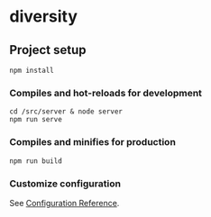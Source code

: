 # diversity

## Project setup
```
npm install
```

### Compiles and hot-reloads for development
```
cd /src/server & node server
npm run serve
```

### Compiles and minifies for production
```
npm run build
```

### Customize configuration
See [Configuration Reference](https://cli.vuejs.org/config/).
